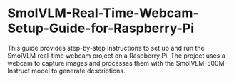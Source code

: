 # SmolVLM-Real-Time-Webcam-Setup-Guide-for-Raspberry-Pi
This guide provides step-by-step instructions to set up and run the SmolVLM real-time webcam project on a Raspberry Pi. The project uses a webcam to capture images and processes them with the SmolVLM-500M-Instruct model to generate descriptions.
